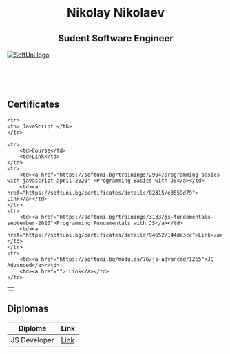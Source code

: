 <h1 align="center">Nikolay Nikolaev</h1>
  
<h2 align="center">Sudent Software Engineer</h2>

<a href="https://softuni.bg/trainings/courses" rel="Courses"> ![SoftUni logo][logo] </a>

[logo]: http://innovationstarterbox.bg/wp-content/uploads/2016/05/Softuni_logo_trasparent.png "Logo Title Text 2"

<br/>
<br/>
<br/>

<h2> Certificates </h2>


<table>
  
    <tr>
    <th> JavaScript </th>
    </tr>
    
    <tr>
        <td>Course</td>
        <td>Link</td>
    </tr>
    <tr>
        <td><a href="https://softuni.bg/trainings/2904/programming-basics-with-javascript-april-2020" >Programming Basics with JS</a></td>
        <td><a href="https://softuni.bg/certificates/details/82315/e3559d79"> Link</a></td>
    </tr>
    <tr>
        <td><a href="https://softuni.bg/trainings/3133/js-fundamentals-september-2020">Programming Fundamentals with JS</a></td>
        <td><a href="https://softuni.bg/certificates/details/94652/144de3cc">Link</a></td>
    </tr>
    <tr>
        <td><a href="https://softuni.bg/modules/76/js-advanced/1265">JS Advanced</a></td>
        <td><a href=""> Link</a></td>
    </tr>
  <tr>
  <td>
  
</table>

<h2> Diplomas </h2>

<td>

| **Diploma**      | **Link**                |
| ---------------- | ------------------------|
| JS Developer     | <a href=""> Link </a>   |

</td>
